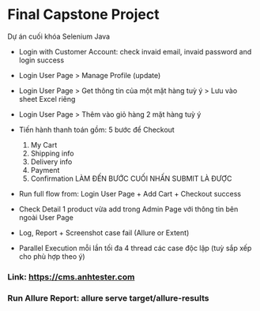 # Final Capstone Project

Dự án cuối khóa Selenium Java

- Login with Customer Account: check invaid email, invaid password and login success
- Login User Page > Manage Profile (update)
- Login User Page > Get thông tin của một mặt hàng tuỳ ý > Lưu vào sheet Excel riêng
- Login User Page > Thêm vào giỏ hàng 2 mặt hàng tuỳ ý
- Tiến hành thanh toán gồm: 5 bước để Checkout
    1. My Cart
    2. Shipping info
    3. Delivery info
    4. Payment
    5. Confirmation
       LÀM ĐẾN BƯỚC CUỐI NHẤN SUBMIT LÀ ĐƯỢC

- Run full flow from: Login User Page + Add Cart + Checkout success
- Check Detail 1 product vừa add trong Admin Page với thông tin bên ngoài User Page
- Log, Report + Screenshot case fail (Allure or Extent)
- Parallel Execution mỗi lần tối đa 4 thread các case độc lập (tuỳ sắp xếp cho phù hợp theo ý)

### Link: https://cms.anhtester.com

### Run Allure Report: allure serve target/allure-results
